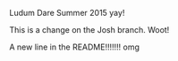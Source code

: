 Ludum Dare Summer 2015 yay!

This is a change on the Josh branch. Woot!

A new line in the README!!!!!!! omg
